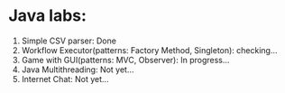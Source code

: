 # Java labs:
1) Simple CSV parser: Done     
2) Workflow Executor(patterns: Factory Method, Singleton): checking...     
3) Game with GUI(patterns: MVC, Observer): In progress...    
4) Java Multithreading: Not yet...    
5) Internet Chat: Not yet...    
